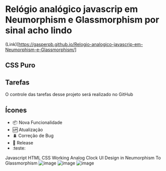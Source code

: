 # Relógio analógico javascrip em Neumorphism e Glassmorphism por sinal acho lindo

 (Link)[https://gasperpb.github.io/Relogio-analogico-javascrip-em-Neumorphism-e-Glassmorphism/]

## CSS Puro


## Tarefas

O controle das tarefas desse projeto será realizado no GitHub

## Ícones

- :package: Nova Funcionalidade
- :up: Atualização
- :beetle: Correção de Bug
- :checkered_flag: Release
- :teste: 

Javascript HTML CSS Working Analog Clock UI Design in Neumorphism To Glassmorphism
![image](https://user-images.githubusercontent.com/12601068/106204612-06189980-619c-11eb-9844-6cf4a834d11f.png)
![image](https://user-images.githubusercontent.com/12601068/106205805-dbc7db80-619d-11eb-8d19-29f1ae5e722a.png)
![image](https://user-images.githubusercontent.com/12601068/106208107-9e654d00-61a1-11eb-9170-f2fdb9244d8a.png)
